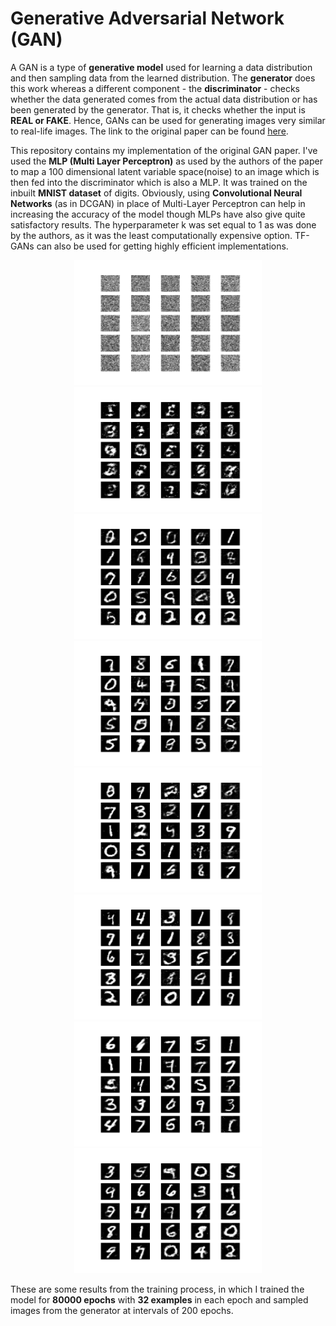 # Generative Adversarial Network (GAN)
A GAN is a type of **generative model** used for learning a data distribution and then sampling data from the learned distribution. The **generator** does this work whereas a different component - the **discriminator** - checks whether the data generated comes from the actual data distribution or has been generated by the generator. That is, it checks whether the input is **REAL or FAKE**. Hence, GANs can be used for generating images very similar to real-life images. The link to the original paper can be found [here](https://arxiv.org/pdf/1406.2661.pdf).

This repository contains my implementation of the original GAN paper. I've used the **MLP (Multi Layer Perceptron)** as used by the authors of the paper to map a 100 dimensional latent variable space(noise) to an image which is then fed into the discriminator which is also a MLP. It was trained on the inbuilt **MNIST dataset** of digits. Obviously, using **Convolutional Neural Networks** (as in DCGAN) in place of Multi-Layer Perceptron can help in increasing the accuracy of the model though MLPs have also give quite satisfactory results. The hyperparameter k was set equal to 1 as was done by the authors, as it was the least computationally expensive option. TF-GANs can also be used for getting highly efficient implementations. 

<p align="center">
  <img width="300" height="200" src="https://github.com/Terabyte17/GAN-for-MNIST/blob/master/images/1.png"/>
  <img width="300" height="200" src="https://github.com/Terabyte17/GAN-for-MNIST/blob/master/images/2.png"/>
  <img width="300" height="200" src="https://github.com/Terabyte17/GAN-for-MNIST/blob/master/images/3.png"/>
  <img width="300" height="200" src="https://github.com/Terabyte17/GAN-for-MNIST/blob/master/images/4.png"/>
  <img width="300" height="200" src="https://github.com/Terabyte17/GAN-for-MNIST/blob/master/images/5.png"/>
  <img width="300" height="200" src="https://github.com/Terabyte17/GAN-for-MNIST/blob/master/images/6.png"/>
  <img width="300" height="200" src="https://github.com/Terabyte17/GAN-for-MNIST/blob/master/images/7.png"/>
  <img width="300" height="200" src="https://github.com/Terabyte17/GAN-for-MNIST/blob/master/images/8.png"/>
</p>

These are some results from the training process, in which I trained the model for **80000 epochs** with **32 examples** in each epoch and sampled images from the generator at intervals of 200 epochs.
